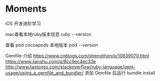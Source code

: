 # Moments
iOS 开发进阶学习

mac查看本地ruby版本信息
ruby --version

查看 pod cocoapods 本地版本
pod --version

Gemfile 介绍
https://www.cnblogs.com/strengthen/p/10639070.html
https://www.jianshu.com/p/8cc9ec4ec33e
http://www.tastones.com/stackoverflow/ruby-language/gem-usage/using_a_gemfile_and_bundler/
添加 Gemfile 后运行 bundle install
